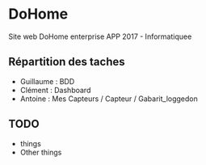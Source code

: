 # DoHome
Site web DoHome enterprise
APP 2017 - Informatiquee

## Répartition des taches

- Guillaume : BDD
- Clément : Dashboard
- Antoine : Mes Capteurs / Capteur / Gabarit_loggedon


## TODO

- things
- Other things